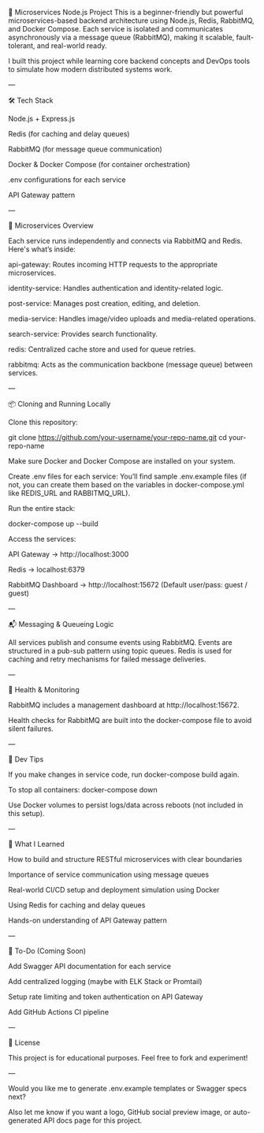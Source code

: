 🚀 Microservices Node.js Project
This is a beginner-friendly but powerful microservices-based backend architecture using Node.js, Redis, RabbitMQ, and Docker Compose. Each service is isolated and communicates asynchronously via a message queue (RabbitMQ), making it scalable, fault-tolerant, and real-world ready.

I built this project while learning core backend concepts and DevOps tools to simulate how modern distributed systems work.

—

🛠️ Tech Stack

Node.js + Express.js

Redis (for caching and delay queues)

RabbitMQ (for message queue communication)

Docker & Docker Compose (for container orchestration)

.env configurations for each service

API Gateway pattern

—

📁 Microservices Overview

Each service runs independently and connects via RabbitMQ and Redis. Here's what’s inside:

api-gateway: Routes incoming HTTP requests to the appropriate microservices.

identity-service: Handles authentication and identity-related logic.

post-service: Manages post creation, editing, and deletion.

media-service: Handles image/video uploads and media-related operations.

search-service: Provides search functionality.

redis: Centralized cache store and used for queue retries.

rabbitmq: Acts as the communication backbone (message queue) between services.

—

📦 Cloning and Running Locally

Clone this repository:

git clone https://github.com/your-username/your-repo-name.git
cd your-repo-name

Make sure Docker and Docker Compose are installed on your system.

Create .env files for each service:
You’ll find sample .env.example files (if not, you can create them based on the variables in docker-compose.yml like REDIS_URL and RABBITMQ_URL).

Run the entire stack:

docker-compose up --build

Access the services:

API Gateway → http://localhost:3000

Redis → localhost:6379

RabbitMQ Dashboard → http://localhost:15672 (Default user/pass: guest / guest)

—

📬 Messaging & Queueing Logic

All services publish and consume events using RabbitMQ. Events are structured in a pub-sub pattern using topic queues. Redis is used for caching and retry mechanisms for failed message deliveries.

—

🧪 Health & Monitoring

RabbitMQ includes a management dashboard at http://localhost:15672.

Health checks for RabbitMQ are built into the docker-compose file to avoid silent failures.

—

🧰 Dev Tips

If you make changes in service code, run docker-compose build again.

To stop all containers: docker-compose down

Use Docker volumes to persist logs/data across reboots (not included in this setup).

—

📘 What I Learned

How to build and structure RESTful microservices with clear boundaries

Importance of service communication using message queues

Real-world CI/CD setup and deployment simulation using Docker

Using Redis for caching and delay queues

Hands-on understanding of API Gateway pattern

—

📌 To-Do (Coming Soon)

Add Swagger API documentation for each service

Add centralized logging (maybe with ELK Stack or Promtail)

Setup rate limiting and token authentication on API Gateway

Add GitHub Actions CI pipeline

—

📖 License

This project is for educational purposes. Feel free to fork and experiment!

—

Would you like me to generate .env.example templates or Swagger specs next?

Also let me know if you want a logo, GitHub social preview image, or auto-generated API docs page for this project.
